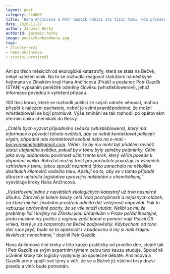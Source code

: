 ```yaml
---
layout: post
category: CLANKY
title: 'Hana Ančincová a Petr Gazdík nabízí sto tisíc tomu, kdo přinese nové informace o katastrofě na Bečvě a povedou k dopadení viníka'
date: 2020-11-27
author: Jaromír Horký
authorId: jaromir.horky
image: posts/hankaodmena.jpg
tags: 
- zlinsky-kraj
- hana-ancincova
- zivotni-prostredi
---
```


Ani po třech měsících od ekologické katastrofy, která se stala na Bečvě, nebyl nalezen viník. Na to se rozhodla reagovat statutární náměstkyně hejtmana ve Zlínském kraji Hana Ančincová (Piráti) a poslanec Petr Gazdík (STAN) vypsáním peněžité odměny člověku (whistleblowerovi), jehož informace povedou k vyřešení případu.

100 tisíc korun, které se rozhodli politici ze svých odměn věnovat, mohou přispět k nalezení pachatele, neboť je velmi pravděpodobné, že možní whistlebloweři se bojí promluvit. Výše zmínění se tak rozhodli po opětovném úterním úniku chemikálií do Bečvy.

*„Chtěla bych vyzvat případného svědka (whistleblowera), který má informace o původci tohoto neštěstí, aby se nebál kontaktovat policejní orgán, případně nás kontaktoval osobně nebo na e-mail - becvuresimeted@gmail.com. Věřím, že by mu mohl být přidělen rovněž statut utajeného svědka, pokud by k tomu byly splněny podmínky. Cítím jako svoji občanskou povinnost učinit tento krok, který věřím povede k dopadení viníka. Bohužel možný trest pro pachatele považuji za výsměch vzhledem k tomu, jakou spoušť neznámá látka zanechala na několika desítkách kilometrů vodního toku. Apeluji na to, aby se v tomto případě důrazně uplatnila legislativa upravující nakládání s chemikáliemi,”* vysvětluje kroky Hana Ančincová.

*„Vyšetřování jedné z největších ekologických katastrof už trvá nesmírně dlouho. Zároveň je kolem kauzy celá řada pochybností a nejasných otázek, na které ministr životního prostředí odmítá dát veřejnosti odpovědi. Pak to vzbuzuje oprávněné pocity, že se vše snaží ututlat. Nelíbí se mi, že problémy lidí i krajiny na Zlínsku jsou úředníkům v Praze pořád lhostejné, proto musíme my politici z regionu začít konat a pomoci najít Policii ČR viníka, který je za katastrofu na Bečvě zodpovědný. Kdybychom od toho dali ruce pryč, bude se to opakovat i v budoucnu a my si naši krajinu likvidovat nenecháme,“* doplnil Petr Gazdík.

Hana Ančincová činí kroky v této kauze prakticky od prvního dne, stejně tak i Petr Gazdík se svým expertním týmem celou tuto kauzu studuje. Společně učiněné kroky tak logicky vyplynuly po společné debatě. Ančincová a Gazdík proto spojili své týmy a věří, že se o Bečvě již všichni brzy dozví pravdu a viník bude potrestán.
